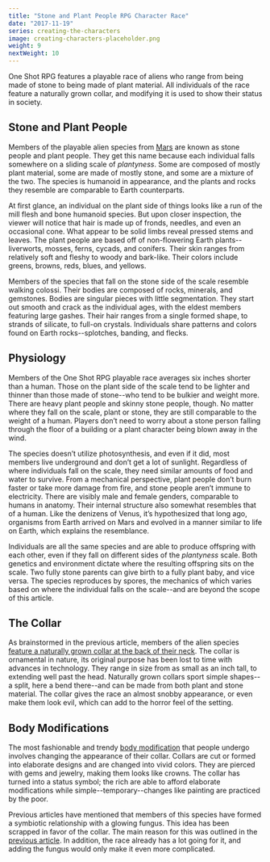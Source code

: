 ```yaml
---
title: "Stone and Plant People RPG Character Race"
date: "2017-11-19"
series: creating-the-characters
image: creating-characters-placeholder.png
weight: 9
nextWeight: 10
---
```


One Shot RPG features a playable race of aliens who range from being made of stone to being made of plant material. All individuals of the race feature a naturally grown collar, and modifying it is used to show their status in society.<!--more-->

## Stone and Plant People
Members of the playable alien species from [Mars](/blog/creating-the-setting/planets-and-races/#mars) are known as stone people and plant people. They get this name because each individual falls somewhere on a sliding scale of _plantyness_. Some are composed of mostly plant material, some are made of mostly stone, and some are a mixture of the two. The species is humanoid in appearance, and the plants and rocks they resemble are comparable to Earth counterparts.

At first glance, an individual on the plant side of things looks like a run of the mill flesh and bone humanoid species. But upon closer inspection, the viewer will notice that hair is made up of fronds, needles, and even an occasional cone. What appear to be solid limbs reveal pressed stems and leaves. The plant people are based off of non-flowering Earth plants--liverworts, mosses, ferns, cycads, and conifers. Their skin ranges from relatively soft and fleshy to woody and bark-like. Their colors include greens, browns, reds, blues, and yellows.

Members of the species that fall on the stone side of the scale resemble walking colossi. Their bodies are composed of rocks, minerals, and gemstones. Bodies are singular pieces with little segmentation. They start out smooth and crack as the individual ages, with the eldest members featuring large gashes. Their hair ranges from a single formed shape, to strands of silicate, to full-on crystals. Individuals share patterns and colors found on Earth rocks--splotches, banding, and flecks.

## Physiology
Members of the One Shot RPG playable race averages six inches shorter than a human. Those on the plant side of the scale tend to be lighter and thinner than those made of stone--who tend to be bulkier and weight more. There are heavy plant people and skinny stone people, though. No matter where they fall on the scale, plant or stone, they are still comparable to the weight of a human. Players don’t need to worry about a stone person falling through the floor of a building or a plant character being blown away in the wind.

The species doesn’t utilize photosynthesis, and even if it did, most members live underground and don’t get a lot of sunlight. Regardless of where individuals fall on the scale, they need similar amounts of food and water to survive. From a mechanical perspective, plant people don’t burn faster or take more damage from fire, and stone people aren’t immune to electricity. There are visibly male and female genders, comparable to humans in anatomy. Their internal structure also somewhat resembles that of a human. Like the denizens of Venus, it’s hypothesized that long ago, organisms from Earth arrived on Mars and evolved in a manner similar to life on Earth, which explains the resemblance.

Individuals are all the same species and are able to produce offspring with each other, even if they fall on different sides of the _plantyness_ scale. Both genetics and environment dictate where the resulting offspring sits on the scale. Two fully stone parents can give birth to a fully plant baby, and vice versa. The species reproduces by spores, the mechanics of which varies based on where the individual falls on the scale--and are beyond the scope of this article.

## The Collar
As brainstormed in the previous article, members of the alien species  [feature a naturally grown collar at the back of their neck](/blog/creating-the-characters/brainstorming-visually-unique-rpg-race/). The collar is ornamental in nature, its original purpose has been lost to time with advances in technology. They range in size from as small as an inch tall, to extending well past the head. Naturally grown collars sport simple shapes--a split, here a bend there--and can be made from both plant and stone material. The collar gives the race an almost snobby appearance, or even make them look evil, which can add to the horror feel of the setting.

## Body Modifications
The most fashionable and trendy [body modification](/blog/creating-the-characters/robots-androids-cyborgs/#body-modification) that people undergo involves changing the appearance of their collar. Collars are cut or formed into elaborate designs and are changed into vivid colors. They are pierced with gems and jewelry, making them looks like crowns. The collar has turned into a status symbol; the rich are able to afford elaborate modifications while simple--temporary--changes like painting are practiced by the poor.

Previous articles have mentioned that members of this species have formed a symbiotic relationship with a glowing fungus. This idea has been scrapped in favor of the collar. The main reason for this was outlined in the [previous article](/blog/creating-the-characters/brainstorming-visually-unique-rpg-race/#setting-the-foundation-for-all-creatures). In addition, the race already has a lot going for it, and adding the fungus would only make it even more complicated.

